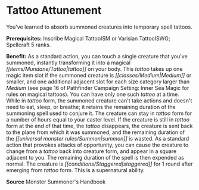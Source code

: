 ﻿---
cssclass: [feats]

---
# Tattoo Attunement

You've learned to absorb summoned creatures into temporary spell tattoos.

**Prerequisites:** Inscribe Magical TattooISM or Varisian TattooISWG; Spellcraft 5 ranks.

**Benefit:** As a standard action, you can touch a single creature that you've summoned, instantly transforming it into a magical _[[items/Mundane/Tattoo|tattoo]]_ on your body. This _tattoo_ takes up one magic item slot if the summoned creature is _[[classes/Medium|Medium]]_ or smaller, and one additional adjacent slot for each size category larger than _Medium_ (see page 16 of Pathfinder Campaign Setting: Inner Sea Magic for rules on magical tattoos). You can have only one such _tattoo_ at a time. While in _tattoo_ form, the summoned creature can't take actions and doesn't need to eat, sleep, or breathe; it retains the remaining duration of the summoning spell used to conjure it. The creature can stay in _tattoo_ form for a number of hours equal to your caster level. If the creature is still in _tattoo_ form at the end of that time, the _tattoo_ disappears, the creature is sent back to the plane from which it was summoned, and the remaining duration of the _[[universal monster rules/Summon|summon]]_ is wasted. As a standard action that provokes attacks of opportunity, you can cause the creature to change from a _tattoo_ back into creature form, and appear in a square adjacent to you. The remaining duration of the spell is then expended as normal. The creature is _[[conditions/Staggered|staggered]]_ for 1 round after emerging from _tattoo_ form. This is a supernatural ability.

**Source** Monster Summoner's Handbook